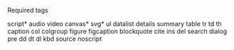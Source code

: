 Required tags

script*
audio
video
canvas*
svg*
ul
datalist
details
summary
table
tr
td
th
caption
col
colgroup
figure
figcaption
blockquote
cite
ins
del
search
dialog
pre
dd
dt
dl
kbd
source
noscript